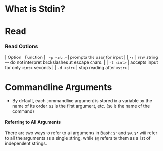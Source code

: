 # What is Stdin?

# Read

### Read Options
| Option | Function |
| `-p <str>` | prompts the user for input |
| `-r` | raw string -- do not interpret backslashes at escape chars. |
| `-t <int>` | accepts input for only `<int>` seconds |
| `-d <str>` | stop reading after `<str>` |


# Commandline Arguments
- By default, each commandline argument is stored in a variable by the name of its order. `$1` is the first argument, etc. (`$0` is the name of the command)

#### Referring to All Arguments
There are two ways to refer to all arguments in Bash: `$*` and `$@`. `$*` will refer to all the arguments as a single string, while `$@` refers to them as a list of independent strings.

